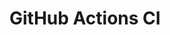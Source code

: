 # GitHub Actions CI




























































































































































































































































































































































































































































































































































































































































































































































































































































































































































































































































































































































































































































































